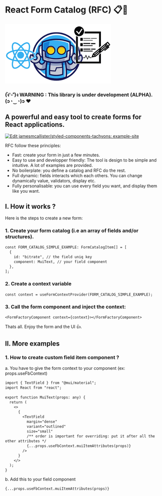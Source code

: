 # React Form Catalog (RFC) 📋🚀

<img src="https://raw.githubusercontent.com/jvanhouteghem/react-form-factory/storybook-init/assets/imgs/logosmall.png" alt="logo" width="350"/>

### (ง︡'-'︠)ง WARNING : This library is under development (ALPHA). (ɔ◔‿◔)ɔ ♥

## A powerful and easy tool to create forms for React applications.

[![Edit jamesmcallister/styled-components-tachyons: example-site](https://codesandbox.io/static/img/play-codesandbox.svg)](https://codesandbox.io/s/react-form-catalog-q31frp)

RFC follow these principles:

- Fast: create your form in just a few minutes.
- Easy to use and developper friendly: The tool is design to be simple and intuitive. A lot of examples are provided.
- No boilerplate: you define a catalog and RFC do the rest.
- Full dynamic: fields interacts which each others. You can change dynamically value, validators, display etc.
- Fully personalisable: you can use every field you want, and display them like you want.

## I. How it works ?

Here is the steps to create a new form:

### 1. Create your form catalog (i.e an array of fields and/or structures).

```tsx
const FORM_CATALOG_SIMPLE_EXAMPLE: FormCatalogItem[] = [
  {
    id: "bitrate", // the field uniq key
    component: MuiText, // your field component
  },
];
```

### 2. Create a context variable

```tsx
const context = useFormContextProvider(FORM_CATALOG_SIMPLE_EXAMPLE);
```

### 3. Call the form component and inject the context:

```tsx
<FormFactoryComponent context={context}></FormFactoryComponent>
```

Thats all. Enjoy the form and the UI 👍.

## II. More examples

### 1. How to create custom field item component ?

a. You have to give the form context to your component (ex: props.useFbContext)

```tsx
import { TextField } from "@mui/material";
import React from "react";

export function MuiText(props: any) {
  return (
    <>
      {
        <TextField
          margin="dense"
          variant="outlined"
          size="small"
          /** order is important for overriding: put it after all the other attributes */
          {...props.useFbContext.muiItemAttributes(props)}
        />
      }
    </>
  );
}
```

b. Add this to your field component

```tsx
{...props.useFbContext.muiItemAttributes(props)}
```

